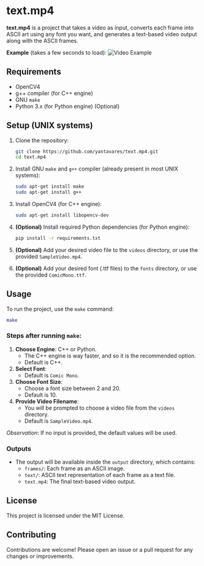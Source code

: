 # text.mp4

**text.mp4** is a project that takes a video as input, converts each frame into ASCII art using any font you want, and generates a text-based video output along with the ASCII frames.

**Example** (takes a few seconds to load):
![Video Example](public/sampletxt.gif)

## Requirements

- OpenCV4
- g++ compiler (for C++ engine)
- GNU `make`
- Python 3.x (for Python engine) (Optional)

## Setup (UNIX systems)

1. Clone the repository:

   ```bash
   git clone https://github.com/yantavares/text.mp4.git
   cd text.mp4
   ```
   
2. Install GNU `make` and `g++` compiler (already present in most UNIX systems):
   ```bash
   sudo apt-get install make
   sudo apt-get install g++
   ```
   
3. Install OpenCV4 (for C++ engine):

   ```bash
   sudo apt-get install libopencv-dev
   ```

4. **(Optional)** Install required Python dependencies (for Python engine):

   ```bash
   pip install -r requirements.txt
   ```

5. **(Optional)** Add your desired video file to the `videos` directory, or use the provided `SampleVideo.mp4`.

6. **(Optional)** Add your desired font (.ttf files) to the `fonts` directory, or use the provided `ComicMono.ttf`.

## Usage

To run the project, use the `make` command:

```bash
make
```

### Steps after running `make`:

1. **Choose Engine**: C++ or Python.
   - The C++ engine is way faster, and so it is the recommended option.
   - Default is C++.
2. **Select Font**:
   - Default is `Comic Mono`.
3. **Choose Font Size**:
   - Choose a font size between 2 and 20.
   - Default is 10.
4. **Provide Video Filename**:
   - You will be prompted to choose a video file from the `videos` directory.
   - Default is `SampleVideo.mp4`.

_Observation_: If no input is provided, the default values will be used.

### Outputs

- The output will be available inside the `output` directory, which contains:
  - `frames/`: Each frame as an ASCII image.
  - `text/`: ASCII text representation of each frame as a text file.
  - `text.mp4`: The final text-based video output.

## License

This project is licensed under the MIT License.

## Contributing

Contributions are welcome! Please open an issue or a pull request for any changes or improvements.
